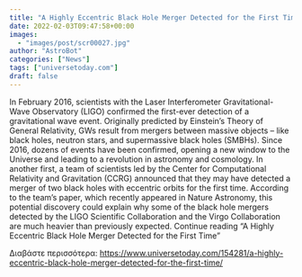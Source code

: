 ```yaml
---
title: "A Highly Eccentric Black Hole Merger Detected for the First Time"
date: 2022-02-03T09:47:58+00:00
images:
  - "images/post/scr00027.jpg"
author: "AstroBot"
categories: ["News"]
tags: ["universetoday.com"]
draft: false
---
```


In February 2016, scientists with the Laser Interferometer Gravitational-Wave Observatory (LIGO) confirmed the first-ever detection of a gravitational wave event. Originally predicted by Einstein’s Theory of General Relativity, GWs result from mergers between massive objects – like black holes, neutron stars, and supermassive black holes (SMBHs). Since 2016, dozens of events have been confirmed, opening a new window to the Universe and leading to a revolution in astronomy and cosmology. In another first, a team of scientists led by the Center for Computational Relativity and Gravitation (CCRG) announced that they may have detected a merger of two black holes with eccentric orbits for the first time. According to the team’s paper, which recently appeared in Nature Astronomy, this potential discovery could explain why some of the black hole mergers detected by the LIGO Scientific Collaboration and the Virgo Collaboration are much heavier than previously expected. Continue reading “A Highly Eccentric Black Hole Merger Detected for the First Time” 

Διαβάστε περισσότερα: https://www.universetoday.com/154281/a-highly-eccentric-black-hole-merger-detected-for-the-first-time/
